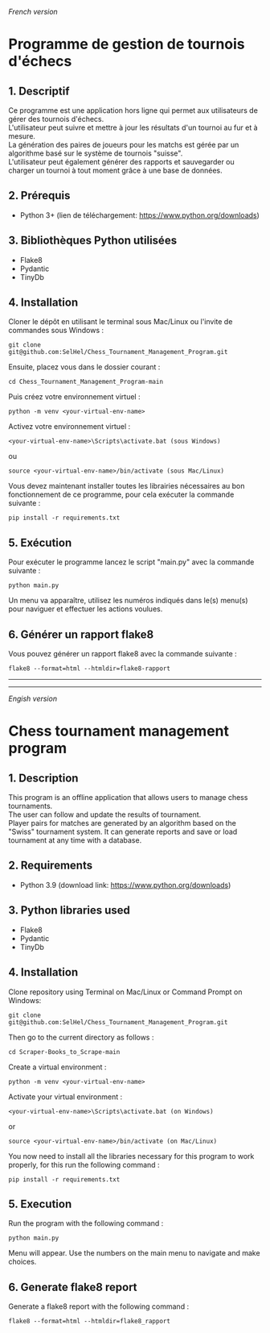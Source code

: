 *French version*

# Programme de gestion de tournois d'échecs

## 1. Descriptif

Ce programme est une application hors ligne qui permet aux utilisateurs de gérer des tournois d'échecs.<br/>
L'utilisateur peut suivre et mettre à jour les résultats d'un tournoi au fur et à mesure.<br/>
La génération des paires de joueurs pour les matchs est gérée par un algorithme basé sur le système de tournois "suisse".<br/>
L'utilisateur peut également générer des rapports et sauvegarder ou charger un tournoi à tout moment grâce à une base de données.

## 2. Prérequis
* Python 3+ (lien de téléchargement: <https://www.python.org/downloads>)

## 3. Bibliothèques Python utilisées
* Flake8
* Pydantic
* TinyDb

## 4. Installation

Cloner le dépôt en utilisant le terminal sous Mac/Linux ou l'invite de commandes sous Windows :<br>
```
git clone git@github.com:SelHel/Chess_Tournament_Management_Program.git
```

Ensuite, placez vous dans le dossier courant :
```
cd Chess_Tournament_Management_Program-main
```

Puis créez votre environnement virtuel :
```
python -m venv <your-virtual-env-name>
```

Activez votre environnement virtuel :
```
<your-virtual-env-name>\Scripts\activate.bat (sous Windows)
```
ou
	
```
source <your-virtual-env-name>/bin/activate (sous Mac/Linux)
```

Vous devez maintenant installer toutes les librairies nécessaires au bon fonctionnement de ce programme, pour cela exécuter la commande suivante :
```
pip install -r requirements.txt
```
	
## 5. Exécution

Pour exécuter le programme lancez le script "main.py" avec la commande suivante :
```
python main.py
```

Un menu va apparaître, utilisez les numéros indiqués dans le(s) menu(s) pour naviguer et effectuer les actions voulues.

## 6. Générer un rapport flake8

Vous pouvez générer un rapport flake8 avec la commande suivante :
```
flake8 --format=html --htmldir=flake8-rapport
```
----------------------------------------------------------------------------------------------------------------------------------------------------------
----------------------------------------------------------------------------------------------------------------------------------------------------------

*Engish version*

# Chess tournament management program

## 1. Description

This program is an offline application that allows users to manage chess tournaments.<br/>
The user can follow and update the results of tournament. <br/>
Player pairs for matches are generated by an algorithm based on the "Swiss" tournament system.
It can generate reports and save or load tournament at any time with a database.

## 2. Requirements
* Python 3.9 (download link: <https://www.python.org/downloads>)

## 3. Python libraries used
* Flake8
* Pydantic
* TinyDb

## 4. Installation

Clone repository using Terminal on Mac/Linux or Command Prompt on Windows:<br>
```
git clone git@github.com:SelHel/Chess_Tournament_Management_Program.git
```

Then go to the current directory as follows :
```
cd Scraper-Books_to_Scrape-main
```

Create a virtual environment :
```
python -m venv <your-virtual-env-name>
```

Activate your virtual environment :
```
<your-virtual-env-name>\Scripts\activate.bat (on Windows)
```
or
	
```
source <your-virtual-env-name>/bin/activate (on Mac/Linux)
```

You now need to install all the libraries necessary for this program to work properly, for this run the following command :
```
pip install -r requirements.txt
```

## 5. Execution

Run the program with the following command :

```
python main.py

```
Menu will appear. Use the numbers on the main menu to navigate and make choices.

## 6. Generate flake8 report

Generate a flake8 report with the following command :

```
flake8 --format=html --htmldir=flake8_rapport
```
